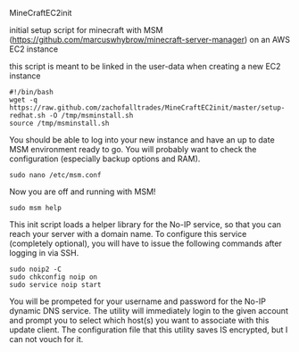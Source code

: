 MineCraftEC2init

initial setup script for minecraft with MSM (https://github.com/marcuswhybrow/minecraft-server-manager)
on an AWS EC2 instance

this script is meant to be linked in the user-data when creating a new EC2 instance
```
#!/bin/bash
wget -q https://raw.github.com/zachofalltrades/MineCraftEC2init/master/setup-redhat.sh -O /tmp/msminstall.sh
source /tmp/msminstall.sh
```

You should be able to log into your new instance and have an up to date MSM environment ready to go. You will probably want to check the configuration (especially backup options and RAM).
```
sudo nano /etc/msm.conf
```

Now you are off and running with MSM!
```
sudo msm help
```


This init script loads a helper library for the No-IP service, so that you can reach your server with a domain name. To configure this service (completely optional), you will have to issue the following commands after logging in via SSH. 
```
sudo noip2 -C
sudo chkconfig noip on
sudo service noip start
```
You will be prompeted for your username and password for the No-IP dynamic DNS service. The utility will immediately login to the given account and prompt you to select which host(s) you want to associate with this update client. The configuration file that this utility saves IS encrypted, but I can not vouch for it. 

 
